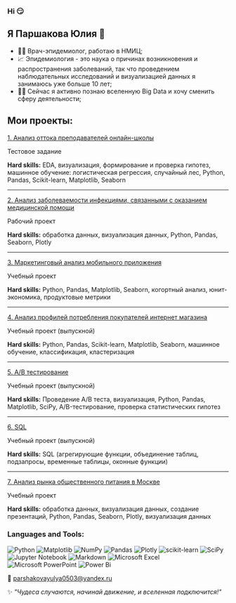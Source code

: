 ### Hi &#128527;

## Я Паршакова Юлия &#128162;

* &#128105;&#8205;&#9877;&#65039; Врач-эпидемиолог, работаю в НМИЦ; 
* &#128200; Эпидемиология - это наука о причинах возникновения и распространения заболеваний, так что проведением наблюдательных исследований и визуализацией данных я занимаюсь уже больше 10 лет; 
* &#128105;&#8205;&#128640; Сейчас я активно познаю вселенную Big Data и хочу сменить сферу деятельности;

## Мои проекты:



[1. Анализ оттока преподавателей онлайн-школы](https://github.com/Parshakova-Yulya/Churn-forecasting) 


Тестовое задание


**Hard skills:** EDA, визуализация, формирование и проверка гипотез, машинное обучение: логистическая регрессия, случайный лес, Python, Pandas, Scikit-learn, Matplotlib, Seaborn


___________________________________________________________________________________________


[2. Анализ заболеваемости инфекциями, связанными с оказанием медицинской помощи](https://github.com/Parshakova-Yulya/Monitoring-healthcare-associated-infections) 


Рабочий проект


**Hard skills:** обработка данных, визуализация данных, Python, Pandas, Seaborn, Plotly


___________________________________________________________________________________________


[3. Маркетинговый анализ мобильного приложения](https://github.com/Parshakova-Yulya/Mobile-app-marketing-research) 


Учебный проект


**Hard skills:** Python, Pandas, Matplotlib, Seaborn, когортный анализ, юнит-экономика, продуктовые метрики


___________________________________________________________________________________________


[4. Анализ профилей потребления покупателей интернет магазина](https://github.com/Parshakova-Yulya/E-commerce_consumer_profile) 


Учебный проект (выпускной)


**Hard skills:** Python, Pandas, Scikit-learn, Matplotlib, Seaborn, машинное обучение, классификация, кластеризация


___________________________________________________________________________________________


[5. A/B тестирование](https://github.com/Parshakova-Yulya/A-B_TEST) 


Учебный проект (выпускной)


**Hard skills:** Проведение А/B теста, визуализация, Python, Pandas, Matplotlib, SciPy, A/B-тестирование, проверка статистических гипотез


___________________________________________________________________________________________


[6. SQL](https://github.com/Parshakova-Yulya/SQL) 


Учебный проект (выпускной)


**Hard skills:** SQL (агрегирующие функции, объединение таблиц, подзапросы, временные таблицы, оконные функции)


___________________________________________________________________________________________
[7. Анализ рынка общественного питания в Москве](https://github.com/Parshakova-Yulya/Analysis-of-the-catering-) 


Учебный проект 


**Hard skills:** обработка данных, визуализация данных, создание презентаций, Python, Pandas, Seaborn, Plotly, визуализация данных


### Languages and Tools:

![Python](https://img.shields.io/badge/python-3670A0?style=for-the-badge&logo=python&logoColor=ffdd54) ![Matplotlib](https://img.shields.io/badge/Matplotlib-%23#ffffff.svg?style=for-the-badge&logo=Matplotlib&logoColor=white) ![NumPy](https://img.shields.io/badge/numpy-%23013243.svg?style=for-the-badge&logo=numpy&logoColor=white) ![Pandas](https://img.shields.io/badge/pandas-%23150458.svg?style=for-the-badge&logo=pandas&logoColor=white) ![Plotly](https://img.shields.io/badge/Plotly-%233F4F75.svg?style=for-the-badge&logo=plotly&logoColor=white) ![scikit-learn](https://img.shields.io/badge/scikit--learn-%23F7931E.svg?style=for-the-badge&logo=scikit-learn&logoColor=white) ![SciPy](https://img.shields.io/badge/SciPy-%230C55A5.svg?style=for-the-badge&logo=scipy&logoColor=%white) ![Jupyter Notebook](https://img.shields.io/badge/jupyter-%23FA0F00.svg?style=for-the-badge&logo=jupyter&logoColor=white)
![Markdown](https://img.shields.io/badge/markdown-%23000000.svg?style=for-the-badge&logo=markdown&logoColor=white) ![Microsoft Excel](https://img.shields.io/badge/Microsoft_Excel-217346?style=for-the-badge&logo=microsoft-excel&logoColor=white) ![Microsoft PowerPoint](https://img.shields.io/badge/Microsoft_PowerPoint-B7472A?style=for-the-badge&logo=microsoft-powerpoint&logoColor=white) ![Power Bi](https://img.shields.io/badge/power_bi-F2C811?style=for-the-badge&logo=powerbi&logoColor=black)


&#128231; parshakovayulya0503@yandex.ru 


&#10024; *"Чудеса случаются, начинай движение, и вселенная подключится!"*

